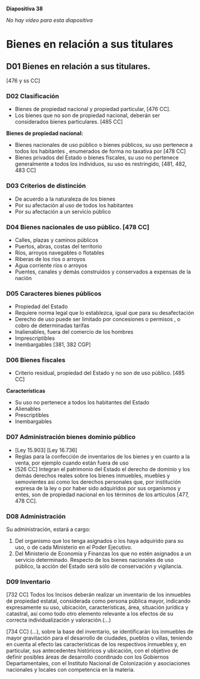 **Diapositiva 38**

*No hay video para esta diapositiva*

# Bienes en relación a sus titulares

## D01 Bienes en relación a sus titulares.

[476 y ss CC]

### D02 Clasificación

- Bienes de propiedad nacional y propiedad particular, [476 CC].
- Los bienes que no son de propiedad nacional, deberán ser considerados bienes particulares. [485 CC]

**Bienes de propiedad nacional:** 
- Bienes nacionales de uso público o bienes públicos, su uso pertenece a todos los habitantes , enumerados de forma no taxativa por [478 CC]
- Bienes privados del Estado o bienes fiscales, su uso no pertenece generalmente a todos los individuos, su uso es restringido, [481, 482, 483 CC]

### D03 Criterios de distinción

- De acuerdo a la naturaleza de los bienes
- Por su afectación al uso de todos los habitantes
- Por su afectación a un servicio público

### D04 Bienes nacionales de uso público. [478 CC]

- Calles, plazas y caminos públicos
- Puertos, abras, costas del territorio
- Ríos, arroyos navegables o flotables
- Riberas de los ríos o arroyos
- Agua corriente ríos o arroyos
- Puentes, canales y demás construidos y conservados a expensas de la nación

### D05 Caracteres bienes públicos

- Propiedad del Estado
- Requiere norma legal que lo establezca, igual que para su desafectación
- Derecho de uso puede ser limitado por concesiones o permisos , o cobro de determinadas tarifas
- Inalienables, fuera del comercio de los hombres
- Imprescriptibles
- Inembargables [381, 382 CGP]

### D06 Bienes fiscales

- Criterio residual, propiedad del Estado y no son de uso público. [485 CC]

**Características**

- Su uso no pertenece a todos los habitantes del Estado
- Alienables
- Prescriptibles
- Inembargables

### D07 Administración bienes dominio público

- [Ley 15.903] [Ley 16.736]
- Reglas para la confección de inventarios de los bienes y en cuanto a la venta, por ejemplo cuando están fuera de uso
- [526 CC] Integran el patrimonio del Estado el derecho de dominio y los demás derechos reales sobre los bienes inmuebles, muebles y semovientes así como los derechos personales que, por institución expresa de la ley o por haber sido adquiridos por sus organismos y entes, son de propiedad nacional en los términos de los artículos [477, 478 CC].

### D08 Administración

Su administración, estará a cargo:

1. Del organismo que los tenga asignados o los haya adquirido para su uso, o de cada Ministerio en el Poder Ejecutivo.
2. Del Ministerio de Economía y Finanzas los que no estén asignados a un servicio determinado. Respecto de los bienes nacionales de uso público, la acción del Estado será sólo de conservación y vigilancia. 

### D09 Inventario

[732 CC] Todos los Incisos deberán realizar un inventario de los inmuebles de propiedad estatal, considerada como persona pública mayor, indicando expresamente su uso, ubicación, características, área, situación jurídica y catastral, así como todo otro elemento relevante a los efectos de su correcta individualización y valoración.(…)

[734 CC] (…), sobre la base del inventario, se identificarán los inmuebles de mayor gravitación para el desarrollo de ciudades, pueblos o villas, teniendo en cuenta al efecto las características de los respectivos inmuebles y, en particular, sus antecedentes históricos y ubicación, con el objetivo de definir posibles áreas de desarrollo coordinado con los Gobiernos Departamentales, con el Instituto Nacional de Colonización y asociaciones nacionales y locales con competencia en la materia.

